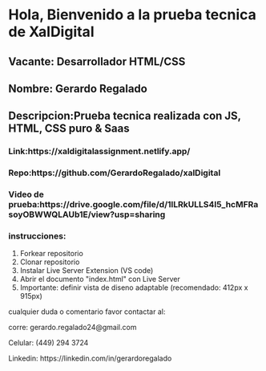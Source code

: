 <h1>Hola, Bienvenido a la prueba tecnica de XalDigital</h1>

<h2><strong>Vacante:</strong> Desarrollador HTML/CSS</h2>
<h2><strong>Nombre:</strong> Gerardo Regalado</h2>
<h2><strong>Descripcion:</strong>Prueba tecnica realizada con JS, HTML, CSS puro & Saas</h2>

<h3><strong>Link:</strong>https://xaldigitalassignment.netlify.app/</h3>
<h3><strong>Repo:</strong>https://github.com/GerardoRegalado/xalDigital</h3>
<h3><strong>Video de prueba:</strong>https://drive.google.com/file/d/1lLRkULLS4l5_hcMFRasoyOBWWQLAUb1E/view?usp=sharing</h3>

<h3><strong>instrucciones:</strong></h3>

<ol>
    <li>Forkear repositorio</li>
    <li>Clonar repositorio</li>
    <li>Instalar Live Server Extension (VS code)</li>
    <li>Abrir el documento "index.html" con Live Server</li>
    <li>Importante: definir vista de diseno adaptable (recomendado: 412px x 915px)</li>
</ol>

<p>cualquier duda o comentario favor contactar al:</p>
<p>corre: gerardo.regalado24@gmail.com</p>
<p>Celular: (449) 294 3724</p>
<p>Linkedin: https://linkedin.com/in/gerardoregalado</p>